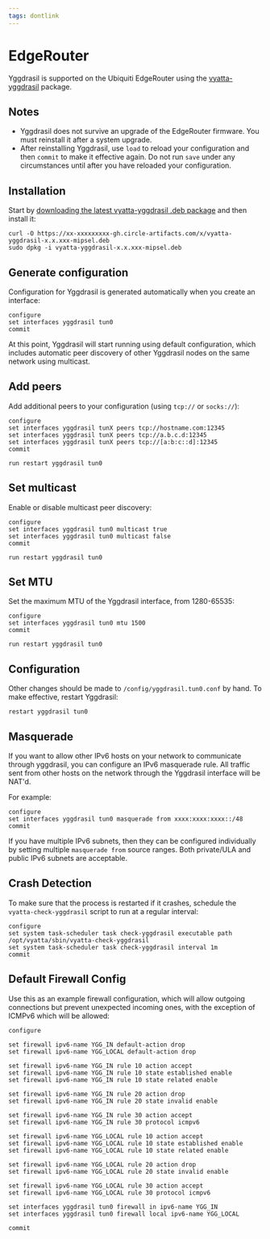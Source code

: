 ```yaml
---
tags: dontlink
---
```


# EdgeRouter

Yggdrasil is supported on the Ubiquiti EdgeRouter using the [vyatta-yggdrasil](https://github.com/neilalexander/vyatta-yggdrasil) package.

## Notes

- Yggdrasil does not survive an upgrade of the EdgeRouter firmware. You must reinstall it after a system upgrade.
- After reinstalling Yggdrasil, use `load` to reload your configuration and then `commit` to make it effective again. Do not run `save` under any circumstances until after you have reloaded your configuration.

## Installation

Start by [downloading the latest vyatta-yggdrasil .deb package](https://circleci.com/api/v1.1/project/github/yggdrasil-network/yggdrasil-go/latest/artifacts) and then install it:
```
curl -O https://xx-xxxxxxxxx-gh.circle-artifacts.com/x/vyatta-yggdrasil-x.x.xxx-mipsel.deb
sudo dpkg -i vyatta-yggdrasil-x.x.xxx-mipsel.deb
```

## Generate configuration

Configuration for Yggdrasil is generated automatically when you create an interface:
```
configure
set interfaces yggdrasil tun0
commit
```
At this point, Yggdrasil will start running using default configuration, which includes automatic peer discovery of other Yggdrasil nodes on the same network using multicast. 

## Add peers

Add additional peers to your configuration (using `tcp://` or `socks://`):
```
configure
set interfaces yggdrasil tunX peers tcp://hostname.com:12345
set interfaces yggdrasil tunX peers tcp://a.b.c.d:12345
set interfaces yggdrasil tunX peers tcp://[a:b:c::d]:12345
commit

run restart yggdrasil tun0
```

## Set multicast

Enable or disable multicast peer discovery:
```
configure
set interfaces yggdrasil tun0 multicast true
set interfaces yggdrasil tun0 multicast false
commit

run restart yggdrasil tun0
```

## Set MTU

Set the maximum MTU of the Yggdrasil interface, from 1280-65535:
```
configure
set interfaces yggdrasil tun0 mtu 1500
commit

run restart yggdrasil tun0
```

## Configuration

Other changes should be made to `/config/yggdrasil.tun0.conf` by hand. To make effective, restart Yggdrasil:
```
restart yggdrasil tun0
```

## Masquerade

If you want to allow other IPv6 hosts on your network to communicate through yggdrasil, you can configure an IPv6 masquerade rule. All traffic sent from other hosts on the network through the Yggdrasil interface will be NAT'd.

For example:
```
configure
set interfaces yggdrasil tun0 masquerade from xxxx:xxxx:xxxx::/48
commit
```
If you have multiple IPv6 subnets, then they can be configured individually by setting multiple `masquerade from` source ranges. Both private/ULA and public IPv6 subnets are acceptable.

## Crash Detection

To make sure that the process is restarted if it crashes, schedule the `vyatta-check-yggdrasil` script to run at a regular interval:
```
configure
set system task-scheduler task check-yggdrasil executable path /opt/vyatta/sbin/vyatta-check-yggdrasil
set system task-scheduler task check-yggdrasil interval 1m
commit
```

## Default Firewall Config

Use this as an example firewall configuration, which will allow outgoing connections but prevent unexpected incoming ones, with the exception of ICMPv6 which will be allowed:
```
configure

set firewall ipv6-name YGG_IN default-action drop
set firewall ipv6-name YGG_LOCAL default-action drop

set firewall ipv6-name YGG_IN rule 10 action accept
set firewall ipv6-name YGG_IN rule 10 state established enable
set firewall ipv6-name YGG_IN rule 10 state related enable

set firewall ipv6-name YGG_IN rule 20 action drop
set firewall ipv6-name YGG_IN rule 20 state invalid enable

set firewall ipv6-name YGG_IN rule 30 action accept
set firewall ipv6-name YGG_IN rule 30 protocol icmpv6

set firewall ipv6-name YGG_LOCAL rule 10 action accept
set firewall ipv6-name YGG_LOCAL rule 10 state established enable
set firewall ipv6-name YGG_LOCAL rule 10 state related enable

set firewall ipv6-name YGG_LOCAL rule 20 action drop
set firewall ipv6-name YGG_LOCAL rule 20 state invalid enable

set firewall ipv6-name YGG_LOCAL rule 30 action accept
set firewall ipv6-name YGG_LOCAL rule 30 protocol icmpv6

set interfaces yggdrasil tun0 firewall in ipv6-name YGG_IN
set interfaces yggdrasil tun0 firewall local ipv6-name YGG_LOCAL

commit
```
